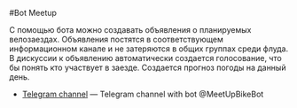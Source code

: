 #Bot Meetup

С помощью бота можно создавать объявления о планируемых велозаездах. Объявления постятся в соответствующем информационном канале и не затеряются в общих группах среди флуда. В дискуссии к объявлению автоматически создается голосование, что бы понять кто участвует в заезде. Создается прогноз погоды на данный день.


- [Telegram channel](https://t.me/meetupkmv) — Telegram channel with bot @MeetUpBikeBot

